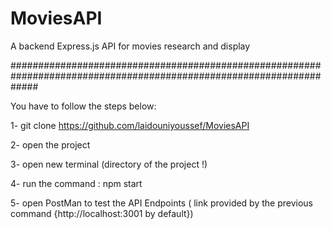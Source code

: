 # MoviesAPI
A backend Express.js API for movies research and display 

#####################################################################################################################

You have to follow the steps below:

1- git clone https://github.com/laidouniyoussef/MoviesAPI

2- open the project

3- open new terminal (directory of the project !)

4- run the command : npm start

5- open PostMan to test the API Endpoints ( link provided by the previous command {http://localhost:3001 by default})
